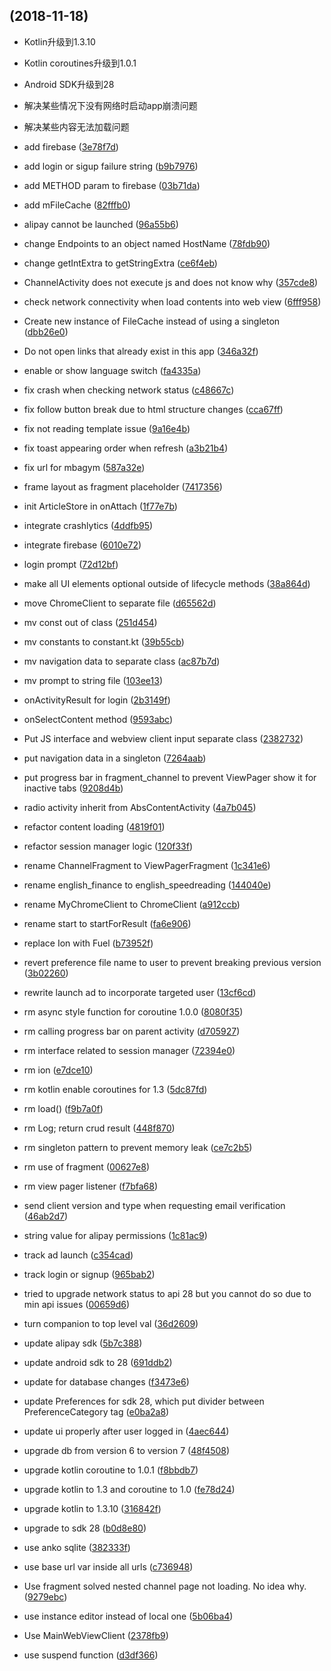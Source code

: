 ##  (2018-11-18)

* Kotlin升级到1.3.10
* Kotlin coroutines升级到1.0.1
* Android SDK升级到28
* 解决某些情况下没有网络时启动app崩溃问题
* 解决某些内容无法加载问题

* add firebase ([3e78f7d](https://github.com/FTChinese/ftc-android-kotlin/commit/3e78f7d))
* add login or sigup failure string ([b9b7976](https://github.com/FTChinese/ftc-android-kotlin/commit/b9b7976))
* add METHOD param to firebase ([03b71da](https://github.com/FTChinese/ftc-android-kotlin/commit/03b71da))
* add mFileCache ([82fffb0](https://github.com/FTChinese/ftc-android-kotlin/commit/82fffb0))
* alipay cannot be launched ([96a55b6](https://github.com/FTChinese/ftc-android-kotlin/commit/96a55b6))
* change Endpoints to an object named HostName ([78fdb90](https://github.com/FTChinese/ftc-android-kotlin/commit/78fdb90))
* change getIntExtra to getStringExtra ([ce6f4eb](https://github.com/FTChinese/ftc-android-kotlin/commit/ce6f4eb))
* ChannelActivity does not execute js and does not know why ([357cde8](https://github.com/FTChinese/ftc-android-kotlin/commit/357cde8))
* check network connectivity when load contents into web view ([6fff958](https://github.com/FTChinese/ftc-android-kotlin/commit/6fff958))
* Create new instance of FileCache instead of using a singleton ([dbb26e0](https://github.com/FTChinese/ftc-android-kotlin/commit/dbb26e0))
* Do not open links that already exist in this app ([346a32f](https://github.com/FTChinese/ftc-android-kotlin/commit/346a32f))
* enable or show language switch ([fa4335a](https://github.com/FTChinese/ftc-android-kotlin/commit/fa4335a))
* fix crash when checking network status ([c48667c](https://github.com/FTChinese/ftc-android-kotlin/commit/c48667c))
* fix follow button break due to html structure changes ([cca67ff](https://github.com/FTChinese/ftc-android-kotlin/commit/cca67ff))
* fix not reading template issue ([9a16e4b](https://github.com/FTChinese/ftc-android-kotlin/commit/9a16e4b))
* fix toast appearing order when refresh ([a3b21b4](https://github.com/FTChinese/ftc-android-kotlin/commit/a3b21b4))
* fix url for mbagym ([587a32e](https://github.com/FTChinese/ftc-android-kotlin/commit/587a32e))
* frame layout as fragment placeholder ([7417356](https://github.com/FTChinese/ftc-android-kotlin/commit/7417356))
* init ArticleStore in onAttach ([1f77e7b](https://github.com/FTChinese/ftc-android-kotlin/commit/1f77e7b))
* integrate crashlytics ([4ddfb95](https://github.com/FTChinese/ftc-android-kotlin/commit/4ddfb95))
* integrate firebase ([6010e72](https://github.com/FTChinese/ftc-android-kotlin/commit/6010e72))
* login prompt ([72d12bf](https://github.com/FTChinese/ftc-android-kotlin/commit/72d12bf))
* make all UI elements optional outside of lifecycle methods ([38a864d](https://github.com/FTChinese/ftc-android-kotlin/commit/38a864d))
* move ChromeClient to separate file ([d65562d](https://github.com/FTChinese/ftc-android-kotlin/commit/d65562d))
* mv const out of class ([251d454](https://github.com/FTChinese/ftc-android-kotlin/commit/251d454))
* mv constants to constant.kt ([39b55cb](https://github.com/FTChinese/ftc-android-kotlin/commit/39b55cb))
* mv navigation data to separate class ([ac87b7d](https://github.com/FTChinese/ftc-android-kotlin/commit/ac87b7d))
* mv prompt to string file ([103ee13](https://github.com/FTChinese/ftc-android-kotlin/commit/103ee13))
* onActivityResult for login ([2b3149f](https://github.com/FTChinese/ftc-android-kotlin/commit/2b3149f))
* onSelectContent method ([9593abc](https://github.com/FTChinese/ftc-android-kotlin/commit/9593abc))
* Put JS interface and webview client input separate class ([2382732](https://github.com/FTChinese/ftc-android-kotlin/commit/2382732))
* put navigation data in a singleton ([7264aab](https://github.com/FTChinese/ftc-android-kotlin/commit/7264aab))
* put progress bar in fragment_channel to prevent ViewPager show it for inactive tabs ([9208d4b](https://github.com/FTChinese/ftc-android-kotlin/commit/9208d4b))
* radio activity inherit from AbsContentActivity ([4a7b045](https://github.com/FTChinese/ftc-android-kotlin/commit/4a7b045))
* refactor content loading ([4819f01](https://github.com/FTChinese/ftc-android-kotlin/commit/4819f01))
* refactor session manager logic ([120f33f](https://github.com/FTChinese/ftc-android-kotlin/commit/120f33f))
* rename ChannelFragment to ViewPagerFragment ([1c341e6](https://github.com/FTChinese/ftc-android-kotlin/commit/1c341e6))
* rename english_finance to english_speedreading ([144040e](https://github.com/FTChinese/ftc-android-kotlin/commit/144040e))
* rename MyChromeClient to ChromeClient ([a912ccb](https://github.com/FTChinese/ftc-android-kotlin/commit/a912ccb))
* rename start to startForResult ([fa6e906](https://github.com/FTChinese/ftc-android-kotlin/commit/fa6e906))
* replace Ion with Fuel ([b73952f](https://github.com/FTChinese/ftc-android-kotlin/commit/b73952f))
* revert preference file name to user to prevent breaking previous version ([3b02260](https://github.com/FTChinese/ftc-android-kotlin/commit/3b02260))
* rewrite launch ad to incorporate targeted user ([13cf6cd](https://github.com/FTChinese/ftc-android-kotlin/commit/13cf6cd))
* rm async style function for coroutine 1.0.0 ([8080f35](https://github.com/FTChinese/ftc-android-kotlin/commit/8080f35))
* rm calling progress bar on parent activity ([d705927](https://github.com/FTChinese/ftc-android-kotlin/commit/d705927))
* rm interface related to session manager ([72394e0](https://github.com/FTChinese/ftc-android-kotlin/commit/72394e0))
* rm ion ([e7dce10](https://github.com/FTChinese/ftc-android-kotlin/commit/e7dce10))
* rm kotlin enable coroutines for 1.3 ([5dc87fd](https://github.com/FTChinese/ftc-android-kotlin/commit/5dc87fd))
* rm load() ([f9b7a0f](https://github.com/FTChinese/ftc-android-kotlin/commit/f9b7a0f))
* rm Log; return crud result ([448f870](https://github.com/FTChinese/ftc-android-kotlin/commit/448f870))
* rm singleton pattern to prevent memory leak ([ce7c2b5](https://github.com/FTChinese/ftc-android-kotlin/commit/ce7c2b5))
* rm use of fragment ([00627e8](https://github.com/FTChinese/ftc-android-kotlin/commit/00627e8))
* rm view pager listener ([f7bfa68](https://github.com/FTChinese/ftc-android-kotlin/commit/f7bfa68))
* send client version and type when requesting email verification ([46ab2d7](https://github.com/FTChinese/ftc-android-kotlin/commit/46ab2d7))
* string value for alipay permissions ([1c81ac9](https://github.com/FTChinese/ftc-android-kotlin/commit/1c81ac9))
* track ad launch ([c354cad](https://github.com/FTChinese/ftc-android-kotlin/commit/c354cad))
* track login or signup ([965bab2](https://github.com/FTChinese/ftc-android-kotlin/commit/965bab2))
* tried to upgrade network status to api 28 but you cannot do so due to min api issues ([00659d6](https://github.com/FTChinese/ftc-android-kotlin/commit/00659d6))
* turn companion to top level val ([36d2609](https://github.com/FTChinese/ftc-android-kotlin/commit/36d2609))
* update alipay sdk ([5b7c388](https://github.com/FTChinese/ftc-android-kotlin/commit/5b7c388))
* update android sdk to 28 ([691ddb2](https://github.com/FTChinese/ftc-android-kotlin/commit/691ddb2))
* update for database changes ([f3473e6](https://github.com/FTChinese/ftc-android-kotlin/commit/f3473e6))
* update Preferences for sdk 28, which put divider between PreferenceCategory tag ([e0ba2a8](https://github.com/FTChinese/ftc-android-kotlin/commit/e0ba2a8))
* update ui properly after user logged in ([4aec644](https://github.com/FTChinese/ftc-android-kotlin/commit/4aec644))
* upgrade db from version 6 to version 7 ([48f4508](https://github.com/FTChinese/ftc-android-kotlin/commit/48f4508))
* upgrade kotlin coroutine to 1.0.1 ([f8bbdb7](https://github.com/FTChinese/ftc-android-kotlin/commit/f8bbdb7))
* upgrade kotlin to 1.3 and coroutine to 1.0 ([fe78d24](https://github.com/FTChinese/ftc-android-kotlin/commit/fe78d24))
* upgrade kotlin to 1.3.10 ([316842f](https://github.com/FTChinese/ftc-android-kotlin/commit/316842f))
* upgrade to sdk 28 ([b0d8e80](https://github.com/FTChinese/ftc-android-kotlin/commit/b0d8e80))
* use anko sqlite ([382333f](https://github.com/FTChinese/ftc-android-kotlin/commit/382333f))
* use base url var inside all urls ([c736948](https://github.com/FTChinese/ftc-android-kotlin/commit/c736948))
* Use fragment solved nested channel page not loading. No idea why. ([9279ebc](https://github.com/FTChinese/ftc-android-kotlin/commit/9279ebc))
* use instance editor instead of local one ([5b06ba4](https://github.com/FTChinese/ftc-android-kotlin/commit/5b06ba4))
* Use MainWebViewClient ([2378fb9](https://github.com/FTChinese/ftc-android-kotlin/commit/2378fb9))
* use suspend function ([d3df366](https://github.com/FTChinese/ftc-android-kotlin/commit/d3df366))


